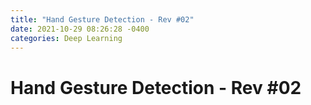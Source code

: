 ```yaml
---
title: "Hand Gesture Detection - Rev #02"
date: 2021-10-29 08:26:28 -0400
categories: Deep Learning
---
```

# Hand Gesture Detection - Rev #02

<br>
<br>
<br>
<br>

